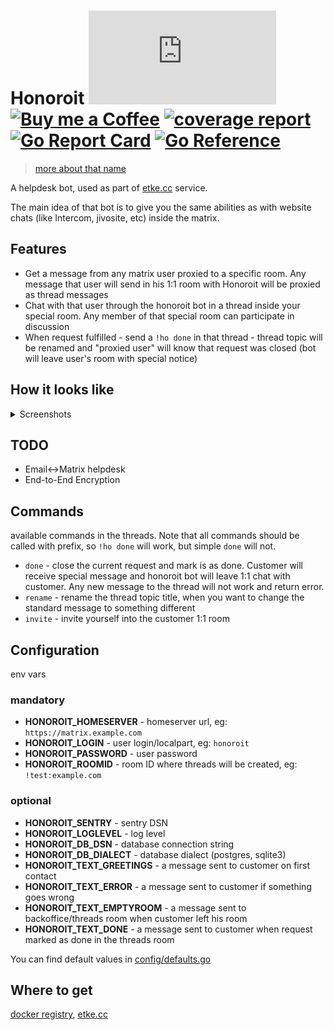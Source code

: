 # Honoroit [![Matrix](https://img.shields.io/matrix/honoroit:etke.cc?logo=matrix&style=for-the-badge)](https://matrix.to/#/#honoroit:etke.cc) [![Buy me a Coffee](https://shields.io/badge/donate-buy%20me%20a%20coffee-green?logo=buy-me-a-coffee&style=for-the-badge)](https://buymeacoffee.com/etkecc) [![coverage report](https://gitlab.com/etke.cc/honoroit/badges/main/coverage.svg)](https://gitlab.com/etke.cc/honoroit/-/commits/main) [![Go Report Card](https://goreportcard.com/badge/gitlab.com/etke.cc/honoroit)](https://goreportcard.com/report/gitlab.com/etke.cc/honoroit) [![Go Reference](https://pkg.go.dev/badge/gitlab.com/etke.cc/honoroit.svg)](https://pkg.go.dev/gitlab.com/etke.cc/honoroit)

> [more about that name](https://finalfantasy.fandom.com/wiki/Honoroit_Banlardois)

A helpdesk bot, used as part of [etke.cc](https://etke.cc) service.

The main idea of that bot is to give you the same abilities as with website chats (like Intercom, jivosite, etc) inside the matrix.

## Features

* Get a message from any matrix user proxied to a specific room. Any message that user will send in his 1:1 room with Honoroit will be proxied as thread messages
* Chat with that user through the honoroit bot in a thread inside your special room. Any member of that special room can participate in discussion
* When request fulfilled - send a `!ho done` in that thread - thread topic will be renamed and "proxied user" will know that request was closed (bot will leave user's room with special notice)

## How it looks like

<details>
<summary>Screenshots</summary>

### Step 1: a matrix user (customer) sends a message to Honoroit bot in direct 1:1 chat

![step 1](contrib/screenshots/1.customer sends a message.png)

### Step 2: a new thread created in the backoffice room

![step 2](contrib/screenshots/2.a new thread created in the backoffice room.png)

### Step 3: operator(-s) chat with customer in that thread

![step 3](contrib/screenshots/3.operators chat with customer in that thread.png)

### Step 4: customer sees that like a direct 1:1 chat with honoroit user

![step 4](contrib/screenshots/4.customer sees that like a direct 1:1 chat with honoroit user.png)

### Step 5: operator closes the request

![step 5](contrib/screenshots/5.operator closes the request.png)

### Step 6: customer receives special message and bot leaves the room

![step 6](contrib/screenshots/6.customer receives special message and bot leaves the room.png)

</details>

## TODO

* Email<->Matrix helpdesk
* End-to-End Encryption

## Commands

available commands in the threads. Note that all commands should be called with prefix, so `!ho done` will work, but simple `done` will not.

* `done` - close the current request and mark is as done. Customer will receive special message and honoroit bot will leave 1:1 chat with customer. Any new message to the thread will not work and return error.
* `rename` - rename the thread topic title, when you want to change the standard message to something different
* `invite` - invite yourself into the customer 1:1 room


## Configuration

env vars

### mandatory

* **HONOROIT_HOMESERVER** - homeserver url, eg: `https://matrix.example.com`
* **HONOROIT_LOGIN** - user login/localpart, eg: `honoroit`
* **HONOROIT_PASSWORD** - user password
* **HONOROIT_ROOMID** - room ID where threads will be created, eg: `!test:example.com`

### optional

* **HONOROIT_SENTRY** - sentry DSN
* **HONOROIT_LOGLEVEL** - log level
* **HONOROIT_DB_DSN** - database connection string
* **HONOROIT_DB_DIALECT** - database dialect (postgres, sqlite3)
* **HONOROIT_TEXT_GREETINGS** - a message sent to customer on first contact
* **HONOROIT_TEXT_ERROR** - a message sent to customer if something goes wrong
* **HONOROIT_TEXT_EMPTYROOM** - a message sent to backoffice/threads room when customer left his room
* **HONOROIT_TEXT_DONE** - a message sent to customer when request marked as done in the threads room

You can find default values in [config/defaults.go](config/defaults.go)

## Where to get

[docker registry](https://gitlab.com/etke.cc/honoroit/container_registry), [etke.cc](https://etke.cc)
